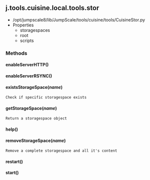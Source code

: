 <!-- toc -->
## j.tools.cuisine.local.tools.stor

- /opt/jumpscale8/lib/JumpScale/tools/cuisine/tools/CuisineStor.py
- Properties
    - storagespaces
    - root
    - scripts

### Methods

#### enableServerHTTP() 

#### enableServerRSYNC() 

#### existsStorageSpace(*name*) 

```
Check if specific storagespace exists

```

#### getStorageSpace(*name*) 

```
Return a storagespace object

```

#### help() 

#### removeStorageSpace(*name*) 

```
Remove a complete storagespace and all it's content

```

#### restart() 

#### start() 


